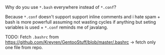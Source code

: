 Why do you use `*.bash` everywhere instead of `*.conf`?

Because `*.conf` doesn't support support inline comments and i hate spam + bash is more powerfull assuming not wasting cycles if anything but seting variables is used + `*.conf` reminds me of javalang.

TODO: Fetch `.bashrc` from https://github.com/Kreyren/GentooStuff/blob/master/.bashrc -> fetch only one file from repo.

